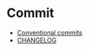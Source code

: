 
# Commit

* [Conventional commits](https://www.conventionalcommits.org/en/v1.0.0-beta.2/#specification)
* [CHANGELOG](https://keepachangelog.com/en/1.1.0/)
